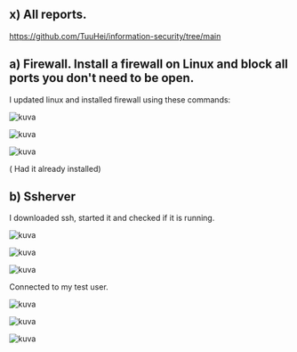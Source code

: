 ## x) All reports.

https://github.com/TuuHei/information-security/tree/main

## a) Firewall. Install a firewall on Linux and block all ports you don't need to be open.

I updated linux and installed firewall using these commands:

![kuva](https://github.com/TuuHei/information-security/assets/122973223/fe072146-5e42-4ef0-9fb4-129701aa8a63)

![kuva](https://github.com/TuuHei/information-security/assets/122973223/e033fc45-5182-4e22-b329-febe156593b6)

![kuva](https://github.com/TuuHei/information-security/assets/122973223/c6acf33c-12a2-4911-9138-09e7da983d16)

( Had it already installed)

## b) Ssherver

I downloaded ssh, started it and checked if it is running.

![kuva](https://github.com/TuuHei/information-security/assets/122973223/6df6f815-6e5c-4ea4-b8cc-4665d5fa25b6)

![kuva](https://github.com/TuuHei/information-security/assets/122973223/0527ad5c-1c1b-4b34-ae46-c0c74476e70f)

![kuva](https://github.com/TuuHei/information-security/assets/122973223/22afacc1-9a52-4ee5-96dc-2beea7a87eae)

Connected to my test user.

![kuva](https://github.com/TuuHei/information-security/assets/122973223/75d67898-3439-4ad5-813d-35aa7a3981f9)

![kuva](https://github.com/TuuHei/information-security/assets/122973223/7cb92c16-8fd1-424d-9485-01ae933d57ac)

![kuva](https://github.com/TuuHei/information-security/assets/122973223/a99999eb-5ecd-4587-9d7c-a46e2e467861)
